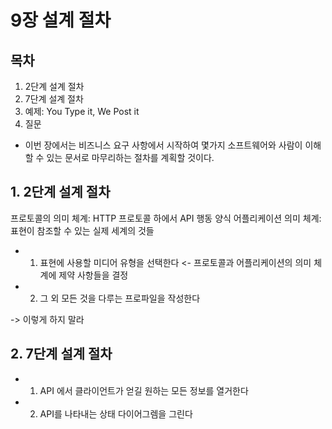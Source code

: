 # 9장 설계 절차

## 목차

1. 2단계 설계 절차
2. 7단계 설계 절차
3. 예제: You Type it, We Post it
4. 질문

- 이번 장에서는 비즈니스 요구 사항에서 시작하여 몇가지 소프트웨어와 사람이 이해할 수 있는 문서로 마무리하는 절차를 계획할 것이다.

## 1. 2단계 설계 절차

프로토콜의 의미 체계: HTTP 프로토콜 하에서 API 행동 양식
어플리케이션 의미 체계: 표현이 참조할 수 있는 실제 세계의 것들

- 1. 표현에 사용할 미디어 유형을 선택한다 <- 프로토콜과 어플리케이션의 의미 체계에 제약 사항들을 결정
- 2. 그 외 모든 것을 다루는 프로파일을 작성한다

-> 이렇게 하지 말라

## 2. 7단계 설계 절차

- 1. API 에서 클라이언트가 얻길 원하는 모든 정보를 열거한다
- 2. API를 나타내는 상태 다이어그렘을 그린다
